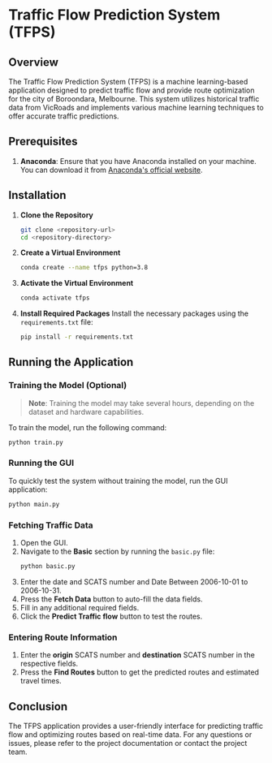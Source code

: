 
# Traffic Flow Prediction System (TFPS)

## Overview
The Traffic Flow Prediction System (TFPS) is a machine learning-based application designed to predict traffic flow and provide route optimization for the city of Boroondara, Melbourne. This system utilizes historical traffic data from VicRoads and implements various machine learning techniques to offer accurate traffic predictions.

## Prerequisites

1. **Anaconda**: Ensure that you have Anaconda installed on your machine. You can download it from [Anaconda's official website](https://www.anaconda.com/products/distribution).

## Installation

1. **Clone the Repository**
   ```bash
   git clone <repository-url>
   cd <repository-directory>
   ```

2. **Create a Virtual Environment**
   ```bash
   conda create --name tfps python=3.8
   ```

3. **Activate the Virtual Environment**
   ```bash
   conda activate tfps
   ```

4. **Install Required Packages**
   Install the necessary packages using the `requirements.txt` file:
   ```bash
   pip install -r requirements.txt
   ```

## Running the Application

### Training the Model (Optional)

> **Note**: Training the model may take several hours, depending on the dataset and hardware capabilities.

To train the model, run the following command:
```bash
python train.py
```

### Running the GUI

To quickly test the system without training the model, run the GUI application:
```bash
python main.py
```

### Fetching Traffic Data

1. Open the GUI.
2. Navigate to the **Basic** section by running the `basic.py` file:
   ```bash
   python basic.py
   ```
3. Enter the date and SCATS number and Date Between 2006-10-01 to 2006-10-31.
4. Press the **Fetch Data** button to auto-fill the data fields.
5. Fill in any additional required fields.
6. Click the **Predict Traffic flow** button to test the routes.

### Entering Route Information

1. Enter the **origin** SCATS number and **destination** SCATS number in the respective fields.
2. Press the **Find Routes** button to get the predicted routes and estimated travel times.

## Conclusion

The TFPS application provides a user-friendly interface for predicting traffic flow and optimizing routes based on real-time data. For any questions or issues, please refer to the project documentation or contact the project team.
